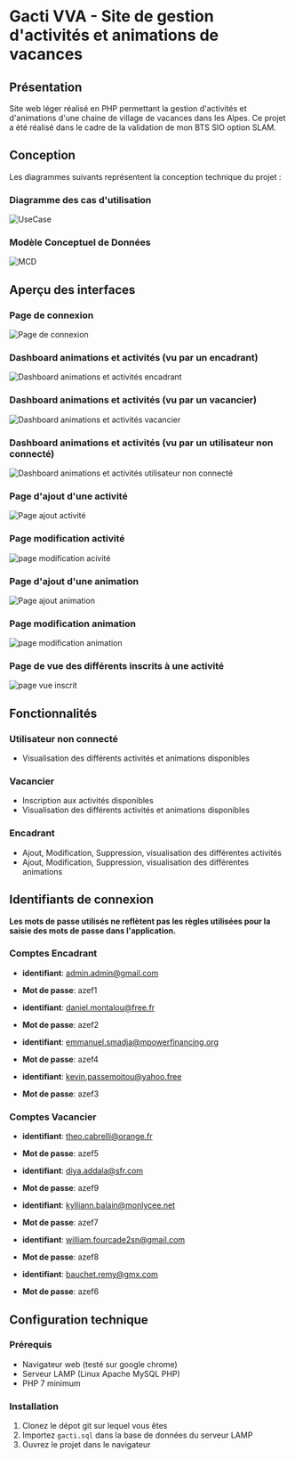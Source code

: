 # Gacti VVA - Site de gestion d'activités et animations de vacances

## Présentation

Site web léger réalisé en PHP permettant la gestion d'activités et d'animations d'une chaine de village de vacances dans les Alpes. Ce projet a été réalisé dans le cadre de la validation de mon BTS SIO option SLAM.

## Conception

Les diagrammes suivants représentent la conception technique du projet :

### Diagramme des cas d'utilisation

![UseCase](https://github.com/quichetueuse/Gacti_VVA/blob/master/ReadMeImages/USECASES.PNG)

### Modèle Conceptuel de Données

![MCD](https://github.com/quichetueuse/Gacti_VVA/blob/master/ReadMeImages/MCD.PNG)

## Aperçu des interfaces

### Page de connexion

![Page de connexion](https://github.com/quichetueuse/Gacti_VVA/blob/master/ReadMeImages/login.PNG)

### Dashboard animations et activités (vu par un encadrant)

![Dashboard animations et activités encadrant](https://github.com/quichetueuse/Gacti_VVA/blob/master/ReadMeImages/vue-admin.PNG)

### Dashboard animations et activités (vu par un vacancier)

![Dashboard animations et activités vacancier](https://github.com/quichetueuse/Gacti_VVA/blob/master/ReadMeImages/vue-vacancier.PNG)

### Dashboard animations et activités (vu par un utilisateur non connecté)

![Dashboard animations et activités utilisateur non connecté](https://github.com/quichetueuse/Gacti_VVA/blob/master/ReadMeImages/non-connecte.PNG)

### Page d'ajout d'une activité

![Page ajout activité](https://github.com/quichetueuse/Gacti_VVA/blob/master/ReadMeImages/add-act.PNG)

### Page modification activité

![page modification acivité](https://github.com/quichetueuse/Gacti_VVA/blob/master/ReadMeImages/edition-act.PNG)

### Page d'ajout d'une animation

![Page ajout animation](https://github.com/quichetueuse/Gacti_VVA/blob/master/ReadMeImages/add-anim.PNG)

### Page modification animation

![page modification animation](https://github.com/quichetueuse/Gacti_VVA/blob/master/ReadMeImages/edit-anim.PNG)

### Page de vue des différents inscrits à une activité

![page vue inscrit](https://github.com/quichetueuse/Gacti_VVA/blob/master/ReadMeImages/vue-inscrit.PNG)

## Fonctionnalités

### Utilisateur non connecté

- Visualisation des différents activités et animations disponibles

### Vacancier

- Inscription aux activités disponibles
- Visualisation des différents activités et animations disponibles

### Encadrant

- Ajout, Modification, Suppression, visualisation des différentes activités
- Ajout, Modification, Suppression, visualisation des différentes animations

## Identifiants de connexion

**Les mots de passe utilisés ne reflètent pas les règles utilisées pour la saisie des mots de passe dans l'application.**

### Comptes Encadrant

- **identifiant**: admin.admin@gmail.com
- **Mot de passe**: azef1

- **identifiant**: daniel.montalou@free.fr
- **Mot de passe**: azef2

- **identifiant**: emmanuel.smadja@mpowerfinancing.org
- **Mot de passe**: azef4

- **identifiant**: kevin.passemoitou@yahoo.free
- **Mot de passe**: azef3

### Comptes Vacancier

- **identifiant**: theo.cabrelli@orange.fr
- **Mot de passe**: azef5

- **identifiant**: diya.addala@sfr.com
- **Mot de passe**: azef9

- **identifiant**: kylliann.balain@monlycee.net
- **Mot de passe**: azef7

- **identifiant**: william.fourcade2sn@gmail.com
- **Mot de passe**: azef8

- **identifiant**: bauchet.remy@gmx.com
- **Mot de passe**: azef6

## Configuration technique

### Prérequis

- Navigateur web (testé sur google chrome)
- Serveur LAMP (Linux Apache MySQL PHP)
- PHP 7 minimum

### Installation

1. Clonez le dépot git sur lequel vous êtes
2. Importez `gacti.sql` dans la base de données du serveur LAMP
3. Ouvrez le projet dans le navigateur
